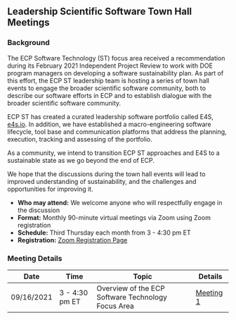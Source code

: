 ## Leadership Scientific Software Town Hall Meetings

### Background

The ECP Software Technology (ST) focus area received a recommendation during its February 2021 Independent Project Review to work with DOE program managers on developing a software sustainability plan.  As part of this effort, the ECP ST leadership team is hosting a series of town hall events to engage the broader scientific software community, both to describe our software efforts in ECP and to establish dialogue with the broader scientific software community.  

ECP ST has created a curated leadership software portfolio called E4S, [e4s.io](https://e4s.io).  In addition, we have established a macro-engineering software lifecycle, tool base and communication platforms that address the planning, execution, tracking and assessing of the portfolio.  

As a community, we intend to transition ECP ST approaches and E4S to a sustainable state as we go beyond the end of ECP.

We hope that the discussions during the town hall events will lead to improved understanding of sustainability, and the challenges and opportunities for improving it.

- **Who may attend:** We welcome anyone who will respectfully engage in the discussion
- **Format:** Monthly 90-minute virtual meetings via Zoom using Zoom registration
- **Schedule:** Third Thursday each month from 3 - 4:30 pm ET
- **Registration:** [Zoom Registration Page](https://exascaleproject.zoomgov.com/meeting/register/vJIsdO6oqzItGmIj7DFqqd3apnZ3EGwH0xM)

### Meeting Details

| Date | Time | Topic | Details |
|------|------|-------|---------|
| 09/16/2021 | 3 - 4:30 pm ET | Overview of the ECP Software Technology Focus Area | [Meeting 1](Meeting1.md) |
